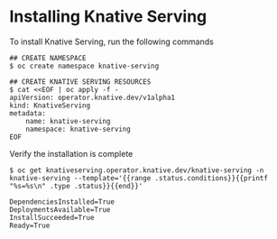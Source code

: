 # Installing Knative Serving

To install Knative Serving, run the following commands

```text
## CREATE NAMESPACE
$ oc create namespace knative-serving

## CREATE KNATIVE SERVING RESOURCES
$ cat <<EOF | oc apply -f -
apiVersion: operator.knative.dev/v1alpha1
kind: KnativeServing
metadata:
    name: knative-serving
    namespace: knative-serving
EOF
```

Verify the installation is complete

```text
$ oc get knativeserving.operator.knative.dev/knative-serving -n knative-serving --template='{{range .status.conditions}}{{printf "%s=%s\n" .type .status}}{{end}}'

DependenciesInstalled=True
DeploymentsAvailable=True
InstallSucceeded=True
Ready=True
```



